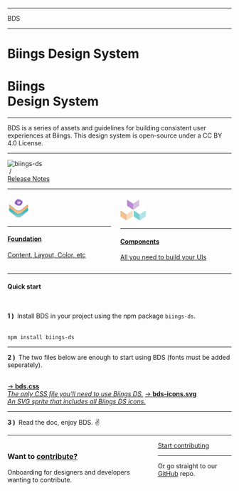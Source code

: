 <hr class="is-hidden-tablet is-size-7">
<span class="is-relative has-background-white-bis has-text-black is-size-4 is-size-5-mobile has-text-weight-semibold">
    <div class="has-background-primary-gradient is-mask is-overlay"></div>
    BDS
</span>
<hr class="is-marginless">
<h1 class="title has-text-weight-bolder is-family-primary is-hidden-touch">Biings <span class="has-text-weight-normal is-family-secondary is-size-1">Design System</span></h1>
<h1 class="title is-2 has-text-weight-bolder is-family-primary is-hidden-desktop">Biings<br><span class="has-text-weight-normal is-family-secondary is-size-2">Design System</span></h1>
<hr class="is-size-2 is-visible has-background-info-gradient">
<p class="subtitle is-4 is-family-secondary has-text-dark">
    BDS is a series of assets and guidelines for building consistent user experiences at Biings. This design system is open-source under a CC BY 4.0 License.
</p>
<hr>

<div class="level is-mobile">
    <div class="level-left">
        <div class="level-item">
            <img src="https://img.shields.io/npm/v/biings-ds.svg?color=%23815BC3&label=npm&style=flat-square" alt="biings-ds">
        </div>
        <div class="level-item has-text-grey-light">&nbsp;/</div>
        <div class="level-item">
            <a href="#/CHANGELOG"
               class="is-size-6 has-text-weight-medium">Release Notes</a>
        </div>
    </div>
</div>

<hr>
<div class="columns">
    <div class="column is-6">
        <a href="#/content" class="box is-medium has-background-primary-dark is-raised hover-to-popping">
            <img src="media/bds.png" width="50" class="no-zoom"/>
            <hr class="is-size-7">
            <h4 class="title has-text-white is-family-primary has-text-weight-semibold">Foundation</h4>
            <p class="subtitle is-5 has-text-white is-dimmed has-text-weight-medium">Content, Layout, Color, etc</p>
        </a>
    </div>
    <div class="column is-6">
        <a href="#/avatar" class="box is-medium has-background-primary-gradient is-floating hover-to-popping">
            <img src="media/components.png" width="58" class="no-zoom"/>
            <hr class="is-size-7">
            <h4 class="title has-text-white is-family-primary has-text-weight-semibold">Components</h4>
            <p class="subtitle is-5 has-text-white is-dimmed has-text-weight-medium">All you need to build your UIs</p>
        </a>
    </div>
</div>

<hr class="is-size-1 is-visible">

<h4 class="title is-family-primary"><strong>Quick start</strong></h4><br>

<strong>1 )&nbsp;</strong> Install BDS in your project using the npm package <code>biings-ds</code>.<br><br>

<pre><code>npm install biings-ds</code></pre>
<hr>

<strong>2 )&nbsp;</strong> The two files below are enough to start using BDS (fonts must be added seperately).<br><br>

<a href="https://raw.githubusercontent.com/biings/biings-ds/master/build/bds.css" class="box has-background-light" download>→ <strong class="is-monospace">bds.css</strong><br><i class="has-text-grey-dark">The only CSS file you'll need to use Biings DS.</i></a>
<a href="https://raw.githubusercontent.com/biings/biings-ds/master/build/bds-icons.min.svg" class="box has-background-light" download>→ <strong class="is-monospace">bds-icons.svg</strong><br><i class="has-text-grey-dark">An SVG sprite that includes all Biings DS icons.</i></a>

<hr>
<strong>3 )&nbsp;</strong> Read the doc, enjoy BDS. ✌️

<hr class="is-size-2">

<div class="box is-bordered is-large has-background-info-gradient">
    <div class="columns is-marginless is-vcentered">
        <div class="column is-6">
            <h3 class="title is-family-secondary is-spaced">Want to <u>contribute?</u></h3>
            <p class="subtitle is-5 has-text-dark">Onboarding for designers and developers wanting to contribute.</p>
        </div>
        <div class="column is-5 is-offset-1 has-text-centered is-size-6 has-text-info-dark">
            <a href="#/contribute" class="button is-rounded is-info is-glowing is-beefy">Start contributing</a>
            <hr class="is-marginless is-wavy">
            Or go straight to our <a href="https://github.com/biings/biings-ds" class="is-underlined">GitHub</a> repo.
        </div>
    </div>
</div>

<br>
